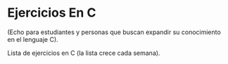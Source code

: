 # Ejercicios En C

(Echo para estudiantes y personas que buscan expandir su conocimiento en el lenguaje C).

Lista de ejercicios en C (la lista crece cada semana).
